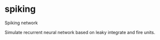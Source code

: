 # spiking
Spiking network

Simulate recurrent neural network based on leaky integrate and fire units.
